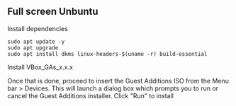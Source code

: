 ## Full screen Unbuntu

Install dependencies

```shell
sudo apt update -y
sudo apt upgrade
sudo apt install dkms linux-headers-$(uname -r) build-essential
```

Install VBox_GAs_x.x.x

Once that is done, proceed to insert the Guest Additions ISO from the Menu bar > Devices.
This will launch a dialog box which prompts you to run or cancel the Guest Additions installer.
Click "Run" to install